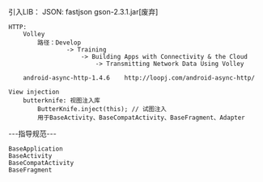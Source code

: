 引入LIB：
    JSON:
        fastjson
        gson-2.3.1.jar[废弃]

    HTTP:
        Volley
            路径：Develop
                    -> Training
                        -> Building Apps with Connectivity & the Cloud
                            -> Transmitting Network Data Using Volley

        android-async-http-1.4.6    http://loopj.com/android-async-http/

    View injection
        butterknife: 视图注入库
            ButterKnife.inject(this); // 试图注入
            用于BaseActivity、BaseCompatActivity、BaseFragment、Adapter



---指导规范---

    BaseApplication
    BaseActivity
    BaseCompatActivity
    BaseFragment



